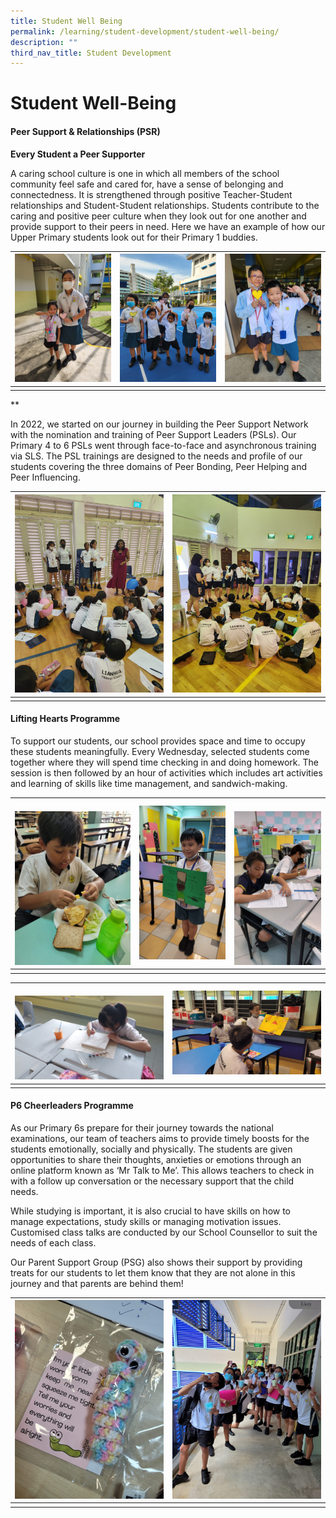 ```yaml
---
title: Student Well Being
permalink: /learning/student-development/student-well-being/
description: ""
third_nav_title: Student Development
---
```

# **Student Well-Being**

#### **Peer Support &amp; Relationships (PSR)**

**Every Student a Peer Supporter**
  
A caring school culture is one in which all members of the school community feel safe and cared for, have a sense of belonging and connectedness. It is strengthened through positive Teacher-Student relationships and Student-Student relationships. Students contribute to the caring and positive peer culture when they look out for one another and provide support to their peers in need. Here we have an example of how our Upper Primary students look out for their Primary 1 buddies.


| ![](/images/Learning/Student%20Management/photo1.jpeg) | ![](/images/Learning/Student%20Management/photo2.jpeg) | ![](/images/Learning/Student%20Management/photo3.jpeg)|
| -------- | -------- | -------- |
|    |      |   |

**

In 2022, we started on our journey in building the Peer Support Network with the nomination and training of Peer Support Leaders (PSLs). Our Primary 4 to 6 PSLs went through face-to-face and asynchronous training via SLS. The PSL trainings are designed to the needs and profile of our students covering the three domains of Peer Bonding, Peer Helping and Peer Influencing.

| ![](/images/Learning/Student%20Management/photo5.jpeg) | ![](/images/Learning/Student%20Management/photo6.jpeg) | 
| -------- | -------- | 
|     |     | 

#### **Lifting Hearts Programme**

To support our students, our school provides space and time to occupy these students meaningfully. Every Wednesday, selected students come together where they will spend time checking in and doing homework. The session is then followed by an hour of activities which includes art activities and learning of skills like time management, and sandwich-making.


| <br>![](/images/Learning/Student%20Management/photo7.jpeg) | ![](/images/Learning/Student%20Management/photo8.jpeg) | <br>![](/images/Learning/Student%20Management/photo9.jpeg)|
| -------- | -------- | -------- |
|    |      |   |

| <br>![](/images/Learning/Student%20Management/photo13.jpeg) | ![](/images/Learning/Student%20Management/photo10.jpeg) | 
| -------- | -------- | 
|     |     | 


#### **P6 Cheerleaders Programme**

As our Primary 6s prepare for their journey towards the national examinations, our team of teachers aims to provide timely boosts for the students emotionally, socially and physically. The students are given opportunities to share their thoughts, anxieties or emotions through an online platform known as ‘Mr Talk to Me’. This allows teachers to check in with a follow up conversation or the necessary support that the child needs.&nbsp;

While studying is important, it is also crucial to have skills on how to manage expectations, study skills or managing motivation issues. Customised class talks are conducted by our School Counsellor to suit the needs of each class.&nbsp;

Our Parent Support Group (PSG) also shows their support by providing treats for our students to let them know that they are not alone in this journey and that parents are behind them!

| ![](/images/Learning/Student%20Management/photo11.jpeg) | ![](/images/Learning/Student%20Management/photo12.jpeg) | 
| -------- | -------- | 
|     |     | 